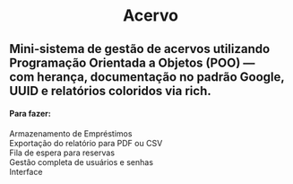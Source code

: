<h1 align='center'>Acervo</h1>
<h2 aling='center'>Mini‑sistema de gestão de acervos utilizando Programação Orientada a Objetos (POO) — com herança, documentação no padrão Google, UUID e relatórios coloridos via rich.</h2>
<h4>Para fazer:</h4>
<p>Armazenamento de Empréstimos<br>Exportação do relatório para PDF ou CSV<br>Fila de espera para reservas<br>Gestão completa de usuários e senhas<br>Interface</p>
